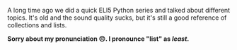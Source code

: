 A long time ago we did a quick ELI5 Python series and talked about different topics. It's old and the sound quality sucks, but it's still a good reference of collections and lists.

**Sorry about my pronunciation 😔. I pronounce "list" as _least_.**
